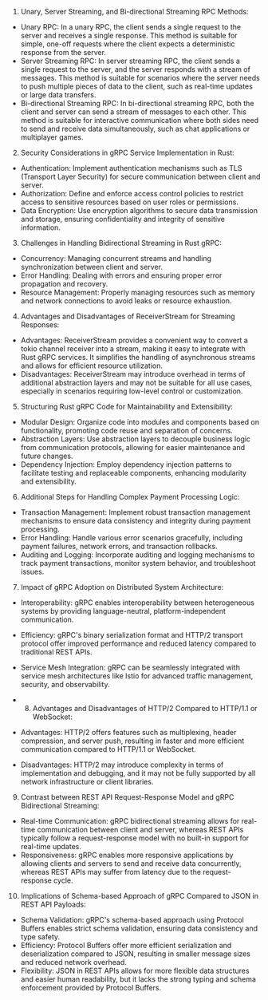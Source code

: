 1. Unary, Server Streaming, and Bi-directional Streaming RPC Methods:
- Unary RPC: In a unary RPC, the client sends a single request to the server and receives a single response. This method is suitable for simple, one-off requests where the client expects a deterministic response from the server.
- Server Streaming RPC: In server streaming RPC, the client sends a single request to the server, and the server responds with a stream of messages. This method is suitable for scenarios where the server needs to push multiple pieces of data to the client, such as real-time updates or large data transfers.
- Bi-directional Streaming RPC: In bi-directional streaming RPC, both the client and server can send a stream of messages to each other. This method is suitable for interactive communication where both sides need to send and receive data simultaneously, such as chat applications or multiplayer games.

2. Security Considerations in gRPC Service Implementation in Rust:
- Authentication: Implement authentication mechanisms such as TLS (Transport Layer Security) for secure communication between client and server.
- Authorization: Define and enforce access control policies to restrict access to sensitive resources based on user roles or permissions.
- Data Encryption: Use encryption algorithms to secure data transmission and storage, ensuring confidentiality and integrity of sensitive information.

3. Challenges in Handling Bidirectional Streaming in Rust gRPC:
- Concurrency: Managing concurrent streams and handling synchronization between client and server.
- Error Handling: Dealing with errors and ensuring proper error propagation and recovery.
- Resource Management: Properly managing resources such as memory and network connections to avoid leaks or resource exhaustion.

4. Advantages and Disadvantages of ReceiverStream for Streaming Responses:
- Advantages: ReceiverStream provides a convenient way to convert a tokio channel receiver into a stream, making it easy to integrate with Rust gRPC services. It simplifies the handling of asynchronous streams and allows for efficient resource utilization.
- Disadvantages: ReceiverStream may introduce overhead in terms of additional abstraction layers and may not be suitable for all use cases, especially in scenarios requiring low-level control or customization.


5. Structuring Rust gRPC Code for Maintainability and Extensibility:
- Modular Design: Organize code into modules and components based on functionality, promoting code reuse and separation of concerns.
- Abstraction Layers: Use abstraction layers to decouple business logic from communication protocols, allowing for easier maintenance and future changes.
- Dependency Injection: Employ dependency injection patterns to facilitate testing and replaceable components, enhancing modularity and extensibility.

6. Additional Steps for Handling Complex Payment Processing Logic:
- Transaction Management: Implement robust transaction management mechanisms to ensure data consistency and integrity during payment processing.
- Error Handling: Handle various error scenarios gracefully, including payment failures, network errors, and transaction rollbacks.
- Auditing and Logging: Incorporate auditing and logging mechanisms to track payment transactions, monitor system behavior, and troubleshoot issues.

7. Impact of gRPC Adoption on Distributed System Architecture:
- Interoperability: gRPC enables interoperability between heterogeneous systems by providing language-neutral, platform-independent communication.
- Efficiency: gRPC's binary serialization format and HTTP/2 transport protocol offer improved performance and reduced latency compared to traditional REST APIs.
- Service Mesh Integration: gRPC can be seamlessly integrated with service mesh architectures like Istio for advanced traffic management, security, and observability.

- 8. Advantages and Disadvantages of HTTP/2 Compared to HTTP/1.1 or WebSocket:
- Advantages: HTTP/2 offers features such as multiplexing, header compression, and server push, resulting in faster and more efficient communication compared to HTTP/1.1 or WebSocket.
- Disadvantages: HTTP/2 may introduce complexity in terms of implementation and debugging, and it may not be fully supported by all network infrastructure or client libraries.

9. Contrast between REST API Request-Response Model and gRPC Bidirectional Streaming:
- Real-time Communication: gRPC bidirectional streaming allows for real-time communication between client and server, whereas REST APIs typically follow a request-response model with no built-in support for real-time updates.
- Responsiveness: gRPC enables more responsive applications by allowing clients and servers to send and receive data concurrently, whereas REST APIs may suffer from latency due to the request-response cycle.

10. Implications of Schema-based Approach of gRPC Compared to JSON in REST API Payloads:
- Schema Validation: gRPC's schema-based approach using Protocol Buffers enables strict schema validation, ensuring data consistency and type safety.
- Efficiency: Protocol Buffers offer more efficient serialization and deserialization compared to JSON, resulting in smaller message sizes and reduced network overhead.
- Flexibility: JSON in REST APIs allows for more flexible data structures and easier human readability, but it lacks the strong typing and schema enforcement provided by Protocol Buffers.